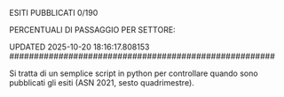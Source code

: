 ESITI PUBBLICATI 0/190 

PERCENTUALI DI PASSAGGIO PER SETTORE:

UPDATED 2025-10-20 18:16:17.808153
###################################################### 

Si tratta di un semplice script in python per controllare quando sono pubblicati gli esiti (ASN 2021, sesto quadrimestre).

